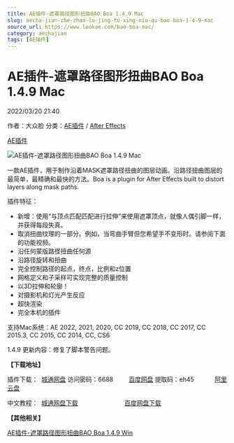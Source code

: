 ```yaml
---
title: AE插件-遮罩路径图形扭曲BAO Boa 1.4.9 Mac
slug: aecha-jian-zhe-zhao-lu-jing-tu-xing-niu-qu-bao-boa-1-4-9-mac
source_url: https://www.lookae.com/bao-boa-mac/
category: aechajian
tags: [AE插件]
---
```

# AE插件-遮罩路径图形扭曲BAO Boa 1.4.9 Mac

2022/03/20 21:40

作者：大众脸
分类：[AE插件](https://www.lookae.com/after-effects/aechajian/) / [After Effects](https://www.lookae.com/after-effects/)

[AE插件](https://www.lookae.com/tag/ae%e6%8f%92%e4%bb%b6/)

![AE插件-遮罩路径图形扭曲BAO Boa 1.4.9 Mac](https://www.lookae.com/wp-content/uploads/2018/11/BAO-Boa.jpg "AE插件-遮罩路径图形扭曲BAO Boa 1.4.9 Mac-LookAE.com")

一款AE插件，用于制作沿着MASK遮罩路径扭曲的图层动画。沿路径扭曲图层的最简单，最精确和最快的方法。Boa is a plugin for After Effects built to distort layers along mask paths.

插件特征：

* 新增：使用“与顶点匹配匹配进行拉伸”来使用遮罩顶点，就像人偶引脚一样，并获得每段失真。
* 取消扭曲纹理的一部分。例如，当弯曲手臂但您希望手不变形时。请参阅下面的功能视频。
* 沿任何蒙版路径扭曲任何源
* 沿路径旋转和扭曲
* 完全控制路径的起点，终点，比例和z位置
* 网格定义和子采样可实现完整的质量控制
* 以3D拉伸和轮廓！
* 对摄影机和灯光产生反应
* 超快渲染
* 完全本机的插件

支持Mac系统：AE 2022, 2021, 2020, CC 2019, CC 2018, CC 2017, CC 2015.3, CC 2015, CC 2014, CC, CS6

1.4.9 更新内容：修复了脚本警告问题。

**【下载地址】**

插件下载：  [城通网盘](https://url70.ctfile.com/f/2827370-556955051-d0a2d1) 访问密码：6688         [百度网盘](https://pan.baidu.com/s/1SzBp7OPedoZwB68uHVfpdw?pwd=eh45) 提取码：eh45            [阿里云盘](https://www.aliyundrive.com/s/ThcwJh4KSXA)

中文教程：  [城通网盘下载](https://lookae.ctfile.com/fs/680462-395367140)                           [百度网盘下载](https://pan.baidu.com/s/1cvahGasOL717SFmriVcwUw)

**【其他相关】**

[AE插件-遮罩路径图形扭曲BAO Boa 1.4.9 Win](https://www.lookae.com/boa-149/)
